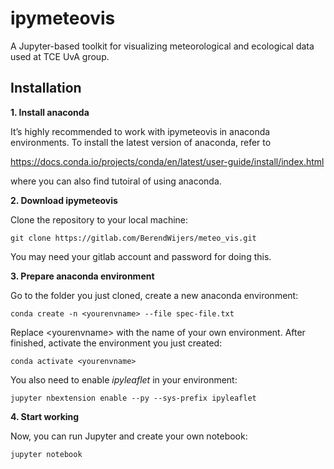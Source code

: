 # ipymeteovis

A Jupyter-based toolkit for visualizing meteorological and ecological data used at TCE UvA group.

## Installation

**1. Install anaconda**

It’s highly recommended to work with ipymeteovis in anaconda environments. To install the latest version of anaconda, refer to

https://docs.conda.io/projects/conda/en/latest/user-guide/install/index.html 

where you can also find tutoiral of using anaconda.

**2. Download ipymeteovis**

Clone the repository to your local machine:

    git clone https://gitlab.com/BerendWijers/meteo_vis.git
    
You may need your gitlab account and password for doing this. 

**3. Prepare anaconda environment**

Go to the folder you just cloned, create a new anaconda environment:

    conda create -n <yourenvname> --file spec-file.txt
    
Replace \<yourenvname\> with the name of your own environment. After finished, activate the environment you just created:

    conda activate <yourenvname>

You also need to enable *ipyleaflet* in your environment:

    jupyter nbextension enable --py --sys-prefix ipyleaflet
    
**4. Start working**
    
Now, you can run Jupyter and create your own notebook:

    jupyter notebook
